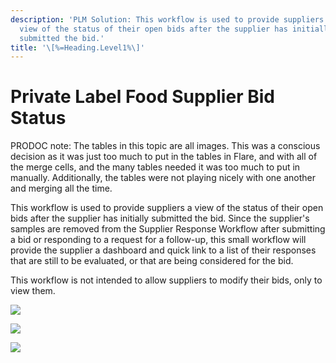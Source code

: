 ```yaml
---
description: 'PLM Solution: This workflow is used to provide suppliers a
  view of the status of their open bids after the supplier has initially
  submitted the bid.'
title: '\[%=Heading.Level1%\]'
---
```


Private Label Food Supplier Bid Status
======================================

PRODOC note: The tables in this topic are all images. This was a
conscious decision as it was just too much to put in the tables in
Flare, and with all of the merge cells, and the many tables needed it
was too much to put in manually. Additionally, the tables were not
playing nicely with one another and merging all the time.

This workflow is used to provide suppliers a view of the status of their
open bids after the supplier has initially submitted the bid. Since the
supplier's samples are removed from the Supplier Response Workflow after
submitting a bid or responding to a request for a follow-up, this small
workflow will provide the supplier a dashboard and quick link to a list
of their responses that are still to be evaluated, or that are being
considered for the bid.

This workflow is not intended to allow suppliers to modify their bids,
only to view them.

![](../../../Resources/Images/Solution%20Enablement/PLM/SupplierResPerState.png)

![](../../../Resources/Images/Solution%20Enablement/PLM/InEvalState.png)

![](../../../Resources/Images/Solution%20Enablement/PLM/PenAwDec.png)
